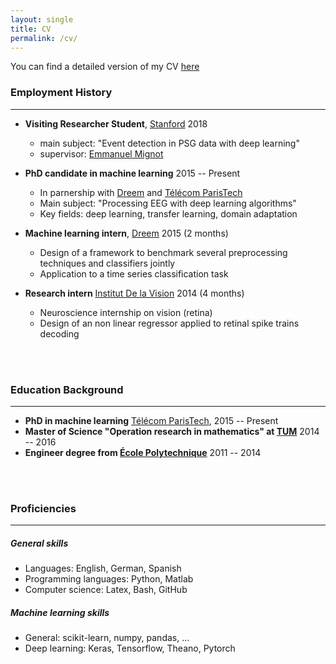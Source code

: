 ```yaml
---
layout: single
title: CV
permalink: /cv/
---
```


You can find a detailed version of my CV <a href="https://drive.google.com/uc?export=download&id=0B3Cth76Gm7pOWXJfRGQ3N1pPcTg" download="cv_chambon_stanislas">here</a>

### Employment History
---------------------

- **Visiting Researcher Student**, [Stanford](https://www.stanford.edu/) 2018
	- main subject: "Event detection in PSG data with deep learning"
	- supervisor: [Emmanuel Mignot](http://med.stanford.edu/narcolepsy/mignot.html)

- **PhD candidate in machine learning** 2015 -- Present
	- In parnership with [Dreem](https://dreem.com/) and [Télécom ParisTech](http://www.tsi.telecom-paristech.fr/en/)
	- Main subject: "Processing EEG with deep learning algorithms"
	- Key fields: deep learning, transfer learning, domain adaptation

- **Machine learning intern**, [Dreem](https://dreem.com/) 2015 (2 months)
	- Design of a framework to benchmark several preprocessing techniques and classifiers jointly
	- Application to a time series classification task
- **Research intern** [Institut De la Vision](http://www.institut-vision.org/en/) 2014 (4 months)
	- Neuroscience internship on vision (retina)
	- Design of an non linear regressor applied to retinal spike trains decoding

<br><br>

### Education Background
-----------------------

- **PhD in machine learning** [Télécom ParisTech](http://www.tsi.telecom-paristech.fr/en/), 2015 -- Present
- **Master of Science "Operation research in mathematics" at [TUM](https://www.tum.de/en/homepage/)** 2014 -- 2016
- **Engineer degree from [École Polytechnique](https://www.polytechnique.edu/en)** 2011 -- 2014

<br><br>

### Proficiencies
----------------

##### General skills
- Languages: English, German, Spanish
- Programming languages: Python, Matlab
- Computer science: Latex, Bash, GitHub

##### Machine learning skills
- General: scikit-learn, numpy, pandas, ...
- Deep learning: Keras, Tensorflow, Theano, Pytorch
